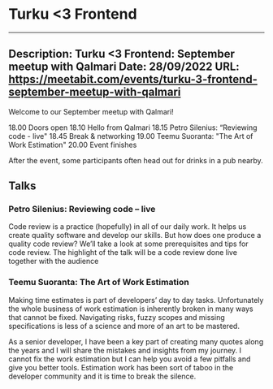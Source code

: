 # Turku <3 Frontend

---
Description: Turku <3 Frontend: September meetup with Qalmari
Date: 28/09/2022
URL: https://meetabit.com/events/turku-3-frontend-september-meetup-with-qalmari
---

Welcome to our September meetup with Qalmari!

18.00 Doors open
18.10 Hello from Qalmari
18.15 Petro Silenius: “Reviewing code - live"
18.45 Break & networking
19.00 Teemu Suoranta: "The Art of Work Estimation"
20.00 Event finishes

After the event, some participants often head out for drinks in a pub nearby.

## Talks

### Petro Silenius: Reviewing code – live

Code review is a practice (hopefully) in all of our daily work. It helps us create quality software and develop our skills. But how does one produce a quality code review? We’ll take a look at some prerequisites and tips for code review. The highlight of the talk will be a code review done live together with the audience

### Teemu Suoranta: The Art of Work Estimation

Making time estimates is part of developers’ day to day tasks. Unfortunately the whole business of work estimation is inherently broken in many ways that cannot be fixed. Navigating risks, fuzzy scopes and missing specifications is less of a science and more of an art to be mastered.

As a senior developer, I have been a key part of creating many quotes along the years and I will share the mistakes and insights from my journey. I cannot fix the work estimation but I can help you avoid a few pitfalls and give you better tools. Estimation work has been sort of taboo in the developer community and it is time to break the silence.



